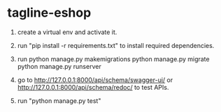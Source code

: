 # tagline-eshop

1. create a virtual env and activate it.

2. run "pip install -r requirements.txt" to install required dependencies.

3. run python manage.py makemigrations python manage.py migrate python manage.py runserver

4. go to http://127.0.0.1:8000/api/schema/swagger-ui/ or http://127.0.0.1:8000/api/schema/redoc/ to test APIs.

5. run "python manage.py test"